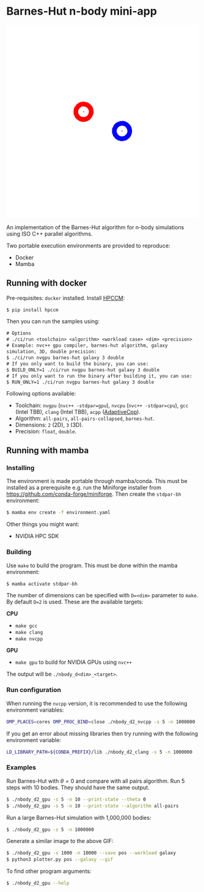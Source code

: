 # Barnes-Hut n-body mini-app

![Galaxy collision](./cover_animation.gif)

An implementation of the Barnes-Hut algorithm for n-body simulations using ISO C++ parallel algorithms.

Two portable execution environments are provided to reproduce:
- Docker
- Mamba

## Running with docker

Pre-requisites: `docker` installed.
Install [HPCCM](https://github.com/NVIDIA/hpc-container-maker):

```shell
$ pip install hpccm
```

Then you can run the samples using:

```shell
# Options
# ./ci/run <toolchain> <algorithm> <workload case> <dim> <precision>
# Example: nvc++ gpu compiler, barnes-hut algorithm, galaxy simulation, 3D, double precision:
$ ./ci/run nvgpu barnes-hut galaxy 3 double
# If you only want to build the binary, you can use:
$ BUILD_ONLY=1 ./ci/run nvgpu barnes-hut galaxy 3 double
# If you only want to run the binary after building it, you can use:
$ RUN_ONLY=1 ./ci/run nvgpu barnes-hut galaxy 3 double
```

Following options available:

- Toolchain: `nvgpu` (`nvc++ -stdpar=gpu`), `nvcpu` (`nvc++ -stdpar=cpu`), `gcc` (Intel TBB), `clang` (Intel TBB), `acpp` ([AdaptiveCpp](https://github.com/AdaptiveCpp/AdaptiveCpp)).
- Algorithm: `all-pairs`, `all-pairs-collapsed`, `barnes-hut`.
- Dimensions: `2` (2D), `3` (3D).
- Precision: `float`, `double`.

## Running with mamba

### Installing

The environment is made portable through mamba/conda.
This must be installed as a prerequisite
e.g. run the Miniforge installer from https://github.com/conda-forge/miniforge.
Then create the `stdpar-bh` environment:
```bash
$ mamba env create -f environment.yaml
```
<!-- `mamba env export --from-history --name stdpar-bh` -->

Other things you might want:
- NVIDIA HPC SDK
<!--- Intel oneAPI Base Toolkit-->


### Building
Use `make` to build the program.
This must be done within the mamba environment:
```bash
$ mamba activate stdpar-bh
```
The number of dimensions can be specified with `D=<dim>` parameter to `make`.
By default `D=2` is used.
These are the available targets:

**CPU**

- `make gcc`
- `make clang`
- `make nvcpp`

**GPU**
- `make gpu` to build for NVIDIA GPUs using `nvc++`

The output will be `./nbody_d<dim>_<target>`.
<!-- makelocalrc -gcc $(which gcc) -gpp $(which g++) -x -d . -->

### Run configuration
When running the `nvcpp` version, it is recommended to use the following environment variables:
```bash
OMP_PLACES=cores OMP_PROC_BIND=close ./nbody_d2_nvcpp -s 5 -n 1000000
```

If you get an error about missing libraries then try running with the following environment variable:
```bash
LD_LIBRARY_PATH=${CONDA_PREFIX}/lib ./nbody_d2_clang -s 5 -n 1000000
```

### Examples
Run Barnes-Hut with $\theta=0$ and compare with all pairs algorithm.
Run 5 steps with 10 bodies.
They should have the same output.
```bash
$ ./nbody_d2_gpu -s 5 -n 10 --print-state --theta 0
$ ./nbody_d2_gpu -s 5 -n 10 --print-state --algorithm all-pairs
```

Run a large Barnes-Hut simulation with 1,000,000 bodies:
```bash
$ ./nbody_d2_gpu -s 5 -n 1000000
```

Generate a similar image to the above GIF:
```bash
$ ./nbody_d2_gpu -s 1000 -n 10000 --save pos --workload galaxy
$ python3 plotter.py pos --galaxy --gif
```

To find other program arguments:
```bash
$ ./nbody_d2_gpu --help
```
